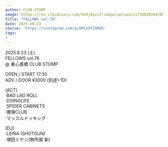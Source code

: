 ```yaml
---
author: CLUB STOMP
image: https://res.cloudinary.com/ds9j0yzsf/image/upload/v1759820344/DM1o9fZSMdh.jpg
title: "FELLOWS vol.76"
date: 2025-08-23
source: 'https://instagram.com/p/DM1o9fZSMdh'
tags:
- 
---
```

2025.8.23 (土) <br>
FELLOWS vol.76<br>
@ 東心斎橋 CLUB STOMP

OPEN / START 17:30<br>
ADV / DOOR ¥3000 (別途+1D)

(ACT)<br>
·BAD LAD ROLL<br>
·DOINGLIFE<br>
·SPIDER CABINETS<br>
·爆弾CLUB<br>
·マッスルドッキング

(DJ)<br>
·LEINA (SHOTGUN)<br>
·増田ミヤジ(無所属 新)